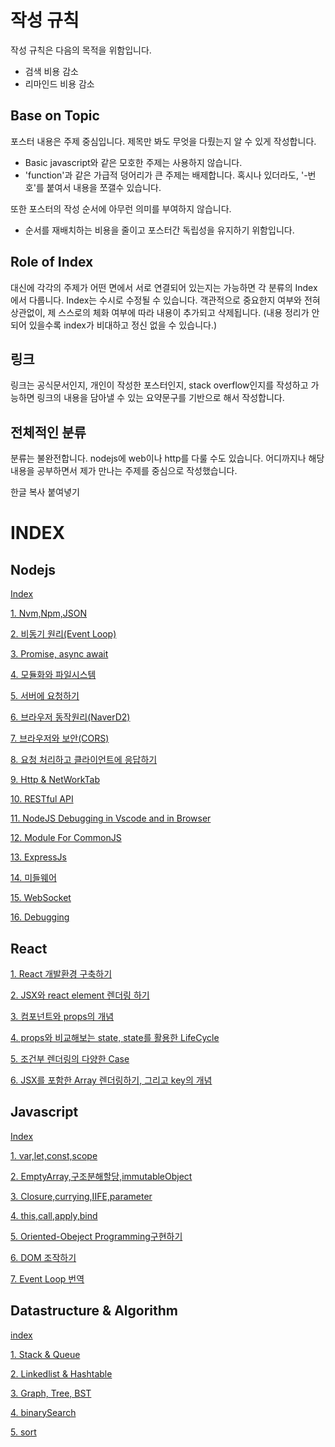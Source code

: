 # 작성 규칙
작성 규칙은 다음의 목적을 위함입니다.
- 검색 비용 감소
- 리마인드 비용 감소

## Base on Topic
포스터 내용은 주제 중심입니다. 제목만 봐도 무엇을 다뤘는지 알 수 있게 작성합니다. 
- Basic javascript와 같은 모호한 주제는 사용하지 않습니다.
- 'function'과 같은 가급적 덩어리가 큰 주제는 배제합니다. 혹시나 있더라도, '-번호'를 붙여서 내용을 쪼갤수 있습니다. 

또한 포스터의 작성 순서에 아무런 의미를 부여하지 않습니다.
- 순서를 재배치하는 비용을 줄이고 포스터간 독립성을 유지하기 위함입니다. 

## Role of Index
대신에 각각의 주제가 어떤 면에서 서로 연결되어 있는지는 가능하면 각 분류의 Index에서 다룹니다. Index는 수시로 수정될 수 있습니다. 
객관적으로 중요한지 여부와 전혀 상관없이, 제 스스로의 체화 여부에 따라 내용이 추가되고 삭제됩니다. (내용 정리가 안되어 있을수록 index가 비대하고 정신 없을 수 있습니다.)

## 링크
링크는 공식문서인지, 개인이 작성한 포스터인지, stack overflow인지를 작성하고 가능하면 링크의 내용을 담아낼 수 있는 요약문구를 기반으로 해서 작성합니다. 

## 전체적인 분류
분류는 불완전합니다. nodejs에 web이나 http를 다룰 수도 있습니다. 어디까지나 해당 내용을 공부하면서 제가 만나는 주제를 중심으로 작성했습니다. 


한글 복사 붙여녛기

# INDEX

## Nodejs
[Index](./content/blog/NodeJs&Web/0.index.md)

[1. Nvm,Npm,JSON](./content/blog/NodeJs&Web/1.Nvm,Npm,JSON.md)

[2. 비동기 원리(Event Loop)](./content/blog/NodeJs&Web/2.0비동기구현하기.md)

[3. Promise, async await](./content/blog/NodeJs&Web/2.1비동기구현하기.md)

[4. 모듈화와 파일시스템](./content/blog/NodeJs&Web/3.모듈화&파일시스템.md)

[5. 서버에 요청하기](./content/blog/NodeJs&Web/4.0서버에요청하기.md)

[6. 브라우저 동작원리(NaverD2)](./content/blog/NodeJs&Web/4.1브라우저의동작원리.md)

[7. 브라우저와 보안(CORS)](./content/blog/NodeJs&Web/4.2브라우저보안(Security).md)

[8. 요청 처리하고 클라이언트에 응답하기](./content/blog/NodeJs&Web/5.클라이언트에응답하기.md)

[9. Http & NetWorkTab](./content/blog/NodeJs&Web/4.3http&NetWorkTab.md)

[10. RESTful API](./content/blog/NodeJs&Web/5.1RESTfulAPI.md)

[11. NodeJS Debugging in Vscode and in Browser](./content/blog/NodeJs&Web/6.Debugging.md)

[12. Module For CommonJS](./content/blog/NodeJs&Web/7.ModuleForCommonJS.md)

[13. ExpressJs](./content/blog/NodeJs&Web/8.0ExpressJs.md)

[14. 미들웨어](./content/blog/NodeJs&Web/8.1미들웨어.md)

[15. WebSocket](./content/blog/NodeJs&Web/9.WebSocket.md)

[16. Debugging](./content/blog/NodeJs&Web/6.Debugging.md)


## React

[1. React 개발환경 구축하기](./content/blog/React/1.React개발환경구축.md)

[2. JSX와 react element 렌더링 하기](./content/blog/React/2.JSXandRender.md)

[3. 컴포넌트와 props의 개념](./content/blog/React/3.ComponentandProps.md)

[4. props와 비교해보는 state, state를 활용한 LifeCycle](./content/blog/React/4.state와LifeCycle.md)

[5. 조건부 렌더링의 다양한 Case](./content/blog/React/5.조건부렌더링.md)

[6. JSX를 포함한 Array 렌더링하기, 그리고 key의 개념](./content/blog/React/6.List와Key.md)




## Javascript
[Index](./content/blog/Javascript/0.index.md)

[1. var,let,const,scope](./content/blog/Javascript/1.var,let,const,scope.md)

[2. EmptyArray,구조분해할당,immutableObject](./content/blog/Javascript/2.EmptyArray,구조분해할당,immutableObject.md)

[3. Closure,currying,IIFE,parameter](./content/blog/Javascript/3.Closure,currying,IIFE,parameter.md)

[4. this,call,apply,bind](./content/blog/Javascript/4.this,call,apply,bind.md)
 
[5. Oriented-Obeject Programming구현하기](./content/blog/Javascript/5.OOP구현하기.md)

[6. DOM 조작하기](./content/blog/Javascript/6.DOM.md)

[7. Event Loop 번역](./content/blog/Javascript/7.JavascriptEventLoop번역.md)


## Datastructure & Algorithm

[index](./content/blog/Algorithm&Datastructure/0.index.md)

[1. Stack & Queue](./content/blog/Algorithm&Datastructure/1.Stack&Queue.md)

[2. Linkedlist & Hashtable](./content/blog/Algorithm&Datastructure/2.Linkedlist&Hashtable.md)

[3. Graph, Tree, BST](./content/blog/Algorithm&Datastructure/3.Graph,Tree,BST.md)

[4. binarySearch]()

[5. sort]()



